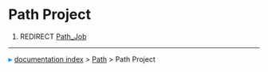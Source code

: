 # Path Project
1.  REDIRECT [Path\_Job](Path_Job.md)



---
![](images/Right_arrow.png) [documentation index](../README.md) > [Path](Path_Workbench.md) > Path Project
